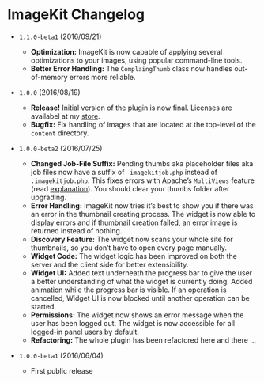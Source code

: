 # ImageKit Changelog

- `1.1.0-beta1` (2016/09/21)
  - **Optimization:** ImageKit is now capable of applying several optimizations to your images, using popular command-line tools.
  - **Better Error Handling:** The `ComplaingThumb` class now handles out-of-memory errors more reliable.

- `1.0.0` (2016/08/19)
  - **Release!** Initial version of the plugin is now final. Licenses are availabel at my [store](http://sites.fastspring.com/fabianmichael/product/imagekit).
  - **Bugfix:** Fix handling of images that are located at the top-level of the `content` directory.

- `1.0.0-beta2` (2016/07/25)
  - **Changed Job-File Suffix:** Pending thumbs aka placeholder files aka job files now have a suffix of `-imagekitjob.php` instead of `.imagekitjob.php`. This fixes errors with Apache’s `MultiViews` feature (read [explanation](http://stackoverflow.com/questions/25423141/what-exactly-does-the-the-multiviews-options-in-htaccess)). You should clear your thumbs folder after upgrading.
  - **Error Handling:** ImageKit now tries it’s best to show you if there was an error in the thumbnail creating process. The widget is now able to display errors and if thumbnail creation failed, an error image is returned instead of nothing.
  - **Discovery Feature:** The widget now scans your whole site for thumbnails, so you don’t have to open every page manually. 
  - **Widget Code:** The widget logic has been improved on both the server and the client side for better extensibility.
  - **Widget UI:** Added text underneath the progress bar to give the user a better understanding of what the widget is currently doing. Added animation while the progress bar is visible. If an operation is cancelled, Widget UI is now blocked until another operation can be started.
  - **Permissions:** The widget now shows an error message when the user has been logged out. The widget is now accessible for all logged-in panel users by default.
  - **Refactoring:** The whole plugin has been refactored here and there …

- `1.0.0-beta1` (2016/06/04)
  - First public release
